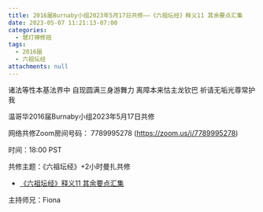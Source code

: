 ```yaml
---
title: 2016届Burnaby小组2023年5月17日共修——《六祖坛经》释义11 其余要点汇集
date: 2023-05-07 11:21:13-07:00
categories:
  - 慧灯禅修班
tags:
  - 2016届
  - 六祖坛经
attachments: null
---
```

诸法等性本基法界中 自现圆满三身游舞力 离障本来怙主龙钦巴 祈请无垢光尊常护我

温哥华2016届Burnaby小组2023年5月17日共修

网络共修Zoom房间号码： 7789995278 (<https://zoom.us/j/7789995278>)

时间：18:00 PST

共修主题：《六祖坛经》+2小时曼扎共修

* [《六祖坛经》释义11 其余要点汇集](https://fohuifayu.com/index.php/huideng-jiangtang/jingdian-jiedu/liuzu-tanjing/4197-l19034)


主持师兄：Fiona
